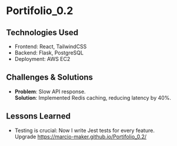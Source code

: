 # Portifolio_0.2
## Technologies Used  
- Frontend: React, TailwindCSS  
- Backend: Flask, PostgreSQL  
- Deployment: AWS EC2  

## Challenges & Solutions  
- **Problem**: Slow API response.  
**Solution**: Implemented Redis caching, reducing latency by 40%.  

## Lessons Learned  
- Testing is crucial: Now I write Jest tests for every feature.  
Upgrade
https://marcio-maker.github.io/Portifolio_0.2/
